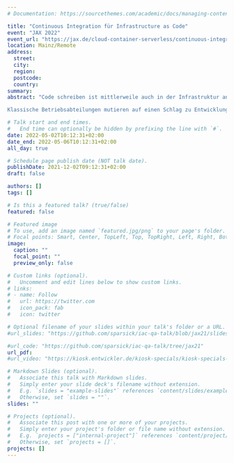 ```yaml
---
# Documentation: https://sourcethemes.com/academic/docs/managing-content/

title: "Continuous Integration für Infrastructure as Code"
event: "JAX 2022"
event_url: "https://jax.de/cloud-container-serverless/continuous-integration-fuer-infrastructure-as-code/"
location: Mainz/Remote
address:
  street:
  city:
  region:
  postcode:
  country:
summary:
abstract: "Code schreiben ist mittlerweile auch in der Infrastruktur angekommen.

Klassische Betriebsabteilungen mutieren auf einen Schlag zu Entwicklungsabteilungen und müssen programmieren, um an ihre Infrastruktur zu kommen. Dennoch erinnert ihr Vorgehen stark an die Fricklermentalität der 2000er: Juhuu, es läuft irgendwie, kein VCS, keine Qualitätssicherung mit Test oder Review. Wieso ständig das Rad neuentwickeln und warum nicht aus der "klassischen" Softwareentwicklung lernen.  Dieser Vortrag zeigt Best Practices und Lesson Learned aus der Softwareentwicklung, die zur einer höheren Qualtität geführt haben und wie diese Erkenntisse helfen können, die Entwicklung von Infrastruktur-Code qualitativ hochwertiger zu machen"

# Talk start and end times.
#   End time can optionally be hidden by prefixing the line with `#`.
date: 2022-05-02T10:12:31+02:00
date_end: 2022-05-06T10:12:31+02:00
all_day: true

# Schedule page publish date (NOT talk date).
publishDate: 2021-12-02T09:12:31+02:00
draft: false

authors: []
tags: []

# Is this a featured talk? (true/false)
featured: false

# Featured image
# To use, add an image named `featured.jpg/png` to your page's folder.
# Focal points: Smart, Center, TopLeft, Top, TopRight, Left, Right, BottomLeft, Bottom, BottomRight.
image:
  caption: ""
  focal_point: ""
  preview_only: false

# Custom links (optional).
#   Uncomment and edit lines below to show custom links.
# links:
# - name: Follow
#   url: https://twitter.com
#   icon_pack: fab
#   icon: twitter

# Optional filename of your slides within your talk's folder or a URL.
#url_slides: "https://github.com/sparsick/iac-qa-talk/blob/jax21/slides/2021.05%20-%20JAX-%20Infrastructure%20As%20Code.pdf"

#url_code: "https://github.com/sparsick/iac-qa-talk/tree/jax21"
url_pdf:
#url_video: "https://kiosk.entwickler.de/kiosk-specials/kiosk-specials-volume-7/infrastructure-as-code-muss-man-nicht-testen-hauptsache-es-laeuft/"

# Markdown Slides (optional).
#   Associate this talk with Markdown slides.
#   Simply enter your slide deck's filename without extension.
#   E.g. `slides = "example-slides"` references `content/slides/example-slides.md`.
#   Otherwise, set `slides = ""`.
slides: ""

# Projects (optional).
#   Associate this post with one or more of your projects.
#   Simply enter your project's folder or file name without extension.
#   E.g. `projects = ["internal-project"]` references `content/project/deep-learning/index.md`.
#   Otherwise, set `projects = []`.
projects: []
---
```

